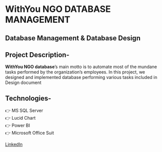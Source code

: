 # **WithYou NGO DATABASE MANAGEMENT**

## Database Management & Database Design

## Project Description-

**WithYou NGO database**’s main motto is to automate most of the mundane tasks performed
by the organization’s employees. In this project, we designed and implemented database performing various tasks included in Design document

## Technologies-
👉 MS SQL Server<br>
👉 Lucid Chart<br>
👉 Power BI<br>
👉 Microsoft Office Suit<br>



[LinkedIn](https://www.linkedin.com/in/ketan-ksagar/)


